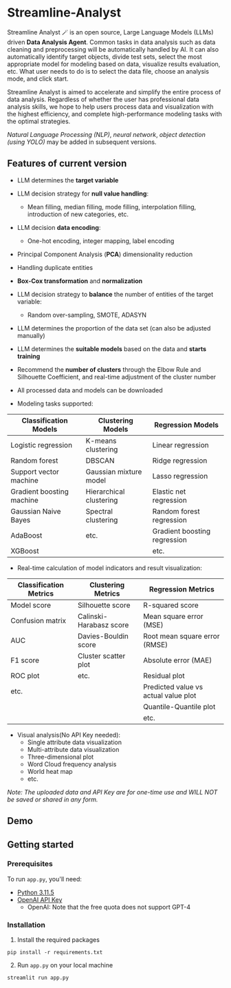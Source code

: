 # Streamline-Analyst

Streamline Analyst 🪄 is an open source, Large Language Models (LLMs) driven **Data Analysis Agent**. Common tasks in data analysis such as data cleaning and preprocessing will be automatically handled by AI. It can also automatically identify target objects, divide test sets, select the most appropriate model for modeling based on data, visualize results evaluation, etc. What user needs to do is to select the data file, choose an analysis mode, and click start. 

Streamline Analyst is aimed to accelerate and simplify the entire process of data analysis. Regardless of whether the user has professional data analysis skills, we hope to help users process data and visualization with the highest efficiency, and complete high-performance modeling tasks with the optimal strategies.

*Natural Language Processing (NLP)*, *neural network*, *object detection (using YOLO)* may be added in subsequent versions.

Features of current version
---------------------------
* LLM determines the **target variable**
* LLM decision strategy for **null value handling**:
    * Mean filling, median filling, mode filling, interpolation filling, introduction of new categories, etc.
* LLM decision **data encoding**: 
    * One-hot encoding, integer mapping, label encoding
* Principal Component Analysis (**PCA**) dimensionality reduction
* Handling duplicate entities
* **Box-Cox transformation** and **normalization**
* LLM decision strategy to **balance** the number of entities of the target variable: 
    * Random over-sampling, SMOTE, ADASYN
* LLM determines the proportion of the data set (can also be adjusted manually)
* LLM determines the **suitable models** based on the data and **starts training**
* Recommend the **number of clusters** through the Elbow Rule and Silhouette Coefficient, and real-time adjustment of the cluster number
* All processed data and models can be downloaded

* Modeling tasks supported:

| **Classification Models**      | **Clustering Models**       | **Regression Models**             |
|--------------------------------|-----------------------------|-----------------------------------|
| Logistic regression            | K-means clustering          | Linear regression                 |
| Random forest                  | DBSCAN                      | Ridge regression                  |
| Support vector machine         | Gaussian mixture model      | Lasso regression                  |
| Gradient boosting machine      | Hierarchical clustering     | Elastic net regression            |
| Gaussian Naive Bayes           | Spectral clustering         | Random forest regression          |
| AdaBoost                       | etc.                        | Gradient boosting regression      |
| XGBoost                        |                             | etc.                              |

* Real-time calculation of model indicators and result visualization:

| **Classification Metrics** | **Clustering Metrics** | **Regression Metrics**        |
|----------------------------|------------------------|-------------------------------|
| Model score                | Silhouette score       | R-squared score               |
| Confusion matrix           | Calinski-Harabasz score| Mean square error (MSE)       |
| AUC                        | Davies-Bouldin score   | Root mean square error (RMSE) |
| F1 score                   | Cluster scatter plot   | Absolute error (MAE)          |
| ROC plot                   | etc.                   | Residual plot                 |
| etc.                       |                        | Predicted value vs actual value plot |
|                            |                        | Quantile-Quantile plot        |
|                            |                        | etc.                          |

* Visual analysis(No API Key needed):
    * Single attribute data visualization
    * Multi-attribute data visualization
    * Three-dimensional plot
    * Word Cloud frequency analysis
    * World heat map
    * etc.

*Note: The uploaded data and API Key are for one-time use and WILL NOT be saved or shared in any form.*

Demo
----


Getting started
---------------

### Prerequisites

To run `app.py`, you'll need:
* [Python 3.11.5](https://www.python.org/downloads/)
* [OpenAI API Key](https://openai.com/blog/openai-api)
    * OpenAI: Note that the free quota does not support GPT-4
    
### Installation
1. Install the required packages

```
pip install -r requirements.txt
```

2. Run `app.py` on your local machine

```
streamlit run app.py
```
